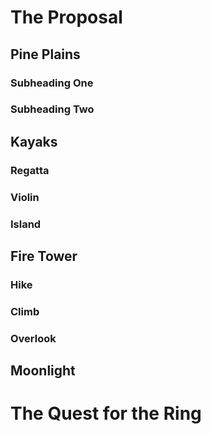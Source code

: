 # The Proposal

## Pine Plains

### Subheading One

### Subheading Two

## Kayaks

### Regatta

### Violin

### Island

## Fire Tower

### Hike

### Climb

### Overlook

## Moonlight

# The Quest for the Ring
